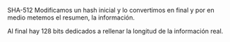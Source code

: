 
SHA-512
Modificamos un hash inicial y lo convertimos en final y por en medio metemos el resumen, la información.

Al final hay 128 bits dedicados a rellenar la longitud de la información real.